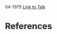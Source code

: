 

04-1975
[Link to Talk](https://www.churchofjesuschrist.org/study/general-conference/1975/04/saturday-afternoon-session?lang=eng)



# References
